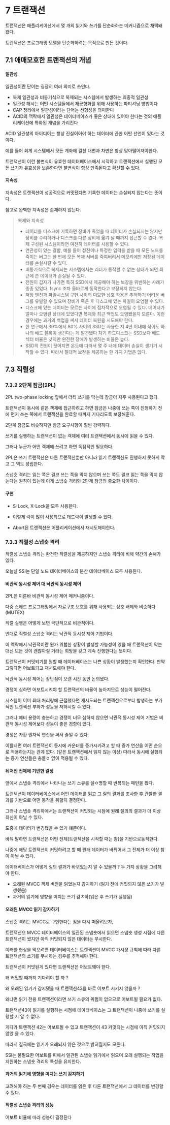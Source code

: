 # 7 트랜잭션

트랜잭션은 애플리케이션에서 몇 개의 읽기와 쓰기를 단순화하는 메커니즘으로 채택돼 왔다.

트랜잭션은 프로그래밍 모델을 단순화하려는 목적으로 만든 것이다.

## 7.1 애매모호한 트랜잭션의 개념

#### 일관성

일관성이란 단어는 굉장히 여러 의미로 쓰인다.

- 복제 일관성과 비동기식으로 복제되는 시스템에서 발생하는 최종적 일관성
- 일관성 해시는 어떤 시스템들에서 재균형화를 위해 사용하는 파티셔닝 방법이다
- CAP 정리에서 일관성이라는 단어는 선형성을 의미한다
- ACID의 맥락에서 일관성은 데이터베이스가 좋은 상태에 있어야 한다는 것의 애플리케이션에 특화된 개념을 가리킨다

ACID 일관성의 아이디어는 항상 진실이어야 하는 데이터에 관한 어떤 선언이 있다는 것이다.

예를 들어 회계 시스템에서 모든 계좌에 걸친 대변과 차변은 항상 맞아떨어져야한다.

트랜잭션이 이런 불변식이 유효한 데이터베이스에서 시작하고 트랜잭션에서 실행된 모든 쓰기가 유효성을 보존한다면 불변식이 항상 만족된다고 확신할 수 있다.

#### 지속성

지속성은 트랜잭션이 성공적으로 커밋됐다면 기록한 데이터는 손실되지 않는다는 뜻이다.

참고로 완벽한 지속성은 존재하지 않는다.

> 복제와 지속성
>
> - 데이터를 디스크에 기록하면 장비가 죽었을 때 데이터가 손실되지는 않지만 장비를 수리하거나 디스크를 다른 장비에 옮겨 달 때까지 접근할 수 없다. 복제 구성된 시스템이라면 여전히 데이터를 사용할 수 있다.
> - 연관성이 있는 결함, 예를 들어 정전이나 특정한 입력을 받을 때 모든 노드를 죽이는 버그는 한 번에 모든 복제 서버를 죽여버려서 메모리에만 저장된 데이터를 손실시킬 수 있다.
> - 비동기식으로 복제되는 시스템에서는 리더가 동작할 수 없는 상태가 되면 최근에 쓴 데이터가 손실될 수 있다.
> - 전원이 갑자기 나가면 특히 SSD에서 제공해야 하는 보장을 위반하는 사례가 종종 있었다. fsync 조차 올바르게 동작한다고 보장되지 않는다.
> - 저장 엔진과 파일시스템 구현 사이의 미묘한 상호 작용은 추적하기 어려운 버그를 유발할 수 있으며 장비가 죽은 후 디스크에 있는 파일이 오염될 수 있다.
> - 디스크에 있는 데이터는 모르는 사이에 점차적으로 오염될 수 있다. 데이터가 얼마나 오염된 상태에 있었다면 복제와 최근 백업도 오염됐을지 모른다. 이런 경우에는 과거의 백업을 써서 데이터 복원을 시도해야 한다.
> - 한 연구에서 30%에서 80% 사이의 SSD는 사용한 지 4년 이내에 적어도 하나의 배드 블록이 생긴다는 게 발견됐다 자기 하드디스크는 SSD보다 배드 섹터 비율은 낮지만 완전한 장애가 발생하는 비율은 높다.
> - SSD의 전원이 끊어지면 온도에 따라서 몇 주 내에 데이터 손실이 생기기 시작할 수 있다.
>   따라서 절대적 보장을 제공하는 한 가지 기법은 없다.

## 7.3 직렬성

### 7.3.2 2단계 잠금(2PL)

2PL two-phase locking
앞에서 더티 쓰기를 막는데 잠금이 자주 사용된다고 했다.

트랜잭션이 동시에 같은 객체에 접근하려고 하면 잠금은 나중에 쓰는 쪽이 진행하기 전에 먼저 쓰는 쪽에서 트랜잭션을 완료할 때까지 기다리도록 보장해준다.

2단계 잠금도 비슷하지만 잠금 요구사항이 훨씬 강력하다.

쓰기를 실행하는 트랜잭션이 없는 객체에 여러 트랜잭션에서 동시에 읽을 수 있다.

그러나 누군가 어떤 객체에 쓰려고 하면 독점적인 필요하다.

2PL은 쓰기 트랜잭션은 다른 트랜잭션뿐만 아니라 읽기 트랜잭션도 진행하지 못하게 막고 그 역도 성립한다.

스냅숏 격리는 읽는 쪽은 결코 쓰는 쪽을 막지 않으며 쓰는 쪽도 결코 읽는 쪽을 막지 않는다는 원칙이 있는데 이게 스냅숏 격리와 2단계 잠금의 중요한 차이이다.

#### 구현

- S-Lock, X-Lock을 모두 사용한다.

- 이렇게 락이 많이 사용되므로 데드락이 발생할 수 있다.

- Abort된 트랜잭션은 어플리케이션에서 재시도해야한다.

### 7.3.3 직렬성 스냅숏 격리

직렬성 스냅숏 격리는 완전한 직렬성을 제공하지만 스냅숏 격리에 비해 약간의 손해가 있다.

오늘날 SSI는 단일 노드 데이터베이스와 분산 데이터베이스 모두 사용된다.

#### 비관적 동시성 제어 대 낙관적 동시성 제어

2PL은 이른바 비관적 동시성 제어 메커니즘이다.

다중 스레드 프로그래밍에서 자료구조 보호를 위해 사용되는 상호 배제와 비슷하다(MUTEX)

직렬 실행은 어떻게 보면 극단적으로 비관적이다.

반대로 직렬성 스냅숏 격리는 낙관적 동시성 제어 기법이다.

이 맥락에서 낙관적이란 뭔가 위험한 상황이 발생할 가능성이 있을 때 트랜잭션이 막는 대신 모든 것이 괜찮아질 거라는 희망을 갖고 계속 진행한다는 뜻이다.

트랜잭션이 커밋되기를 원할 때 데이터베이스는 나쁜 상황이 발생했는지 확인한다. 만약 그렇다면 어보트되고 재시도해야 한다.

낙관적 동시성 제어는 장단점이 오랜 시간 동안 논의됐다.

경쟁이 심하면 어보트시켜야 할 트랜잭션의 비율이 높아지므로 성능이 떨어진다.

시스템이 이미 최대 처리량에 근접했다면 재시도되는 트랜잭션으로부터 발생하는 부가적인 트랜잭션 부하가 성능을 저하시킬 수 있다.

그러나 예비 용량이 충분하고 경쟁이 너무 심하지 않으면 낙관적 동시성 제어 기법은 비관적 동시성 제어보다 성능이 좋은 경향이 있다.

경쟁은 가환 원자적 연산을 써서 줄일 수 있다.

이를테면 여러 트랜잭션이 동시에 카운터를 증가시키려고 할 때 증가 연산을 어떤 순으로 적용하는지는 관계 없다. (같은 트랜잭션에서 읽지 않는 이상) 따라서 동시에 실행되는 증가 연산들은 충돌ㅇ 없이 적용될 수 있다.

#### 뒤처진 전제에 기반한 결정

앞에서 스냅숏 격리에서 나타나는 쓰기 스큐를 설ㅇ명할 때 반복되는 패턴을 봤다.

트랜잭션이 데이터베이스에서 어떤 데이터를 읽고 그 질의 결과를 조사한 후 관찰한 결과를 기반으로 어떤 동작을 취할지 결정한다.

그러나 스냅숏 격리하에서는 트랜잭션이 커밋되는 시점에 원래 질의의 결과가 더 이상 최신이 아닐 수 있다.

도중에 데이터가 변경됐을 수 있기 떄문이다.

바꿔 말하면 트랜잭션은 어떤 전제(트랜잭션을 시작할 때는 참)을 기반으로동작한다.

나중에 해당 트랜잭션이 커밋하려고 할 때 원래 데이터가 바뀌어서 그 전제가 더 이상 참이 아닐 수 있다.

데이터베이스가 어떻게 질의 결과가 바뀌었는지 알 수 있을까 ? 두 가지 상황을 고려해야 한다.

- 오래된 MVCC 객체 버전을 읽었는지 감지하기 (읽기 전에 커밋되지 않은 쓰기가 발생했음)
- 과거의 읽기에 영향을 미치는 쓰기 감ㅈ하(읽은 후 쓰기가 실행됨)

#### 오래된 MVCC 읽기 감자하기

스냅숏 격리는 MVCC로 구현한다는 점을 다시 떠올려보자,

트랜잭션으 MVCC 데이터베이스의 일관된 스냅숏에서 읽으면 스냅숏 생성 시점에 다른 트랜잭션이 썼지만 아직 커밋되지 않은 데이터는 무시한다.

이러한 현상을 막으려면 데이터베이스는 트랜잭션이 MVCC 가시성 규칙에 따라 다른 트랜잭션의 쓰기를 무시하는 경우를 추적해야 한다.

트랜잭션이 커밋된게 있다면 트랜잭션은 어보트돼야 한다.

왜 커밋할 때까지 기다려야 할 까 ?

왜 오래된 읽기가 감지됐을 때 트랜잭션43을 바로 어보트 시키지 않을까 ?

왜냐면 읽기 전용 트랜잭션이라면 쓰기 스큐의 위험이 없으므로 어보트될 필요가 없다.

트랜잭션43이 읽기를 실행하는 시점에 데이터베이스는 그 트랜잭션이 나중에 쓰기를 실행할 지 알 수 없다.

게다가 트랜잭션 42는 어보트될 수 있고 트랜잭션이 43 커밋되는 시점에 아직 커밋되지 않았 을 수 있다.

따라서 결국에는 읽기가 오래되지 않은 것으로 밝혀질지도 모른다.

SSI는 불필요한 어보트를 피해서 일관된 스냅숏 읽기에서 읽으며 오래 실행되는 작업을 지원하는 스냅숏 격리의 특성을 유지한다.

#### 과거의 읽기에 영향을 미치는 쓰기 감지하기

고려해야 하는 두 번째 경우는 데이터를 읽은 후 다른 트랜잭션에서 그 데이터를 변경할 수 있다.

#### 직렬성 스냅숏 격리의 성능

어보트 비율에 따라 성능이 결정된다

